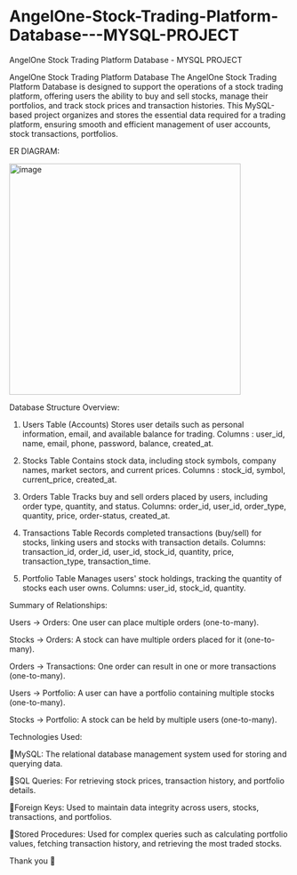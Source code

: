 # AngelOne-Stock-Trading-Platform-Database---MYSQL-PROJECT
AngelOne Stock Trading Platform Database - MYSQL PROJECT

AngelOne Stock Trading Platform Database
The AngelOne Stock Trading Platform Database is designed to support the operations of a stock trading platform, offering users the ability to buy and sell stocks, manage their portfolios, and track stock prices and transaction histories. This MySQL-based project organizes and stores the essential data required for a trading platform, ensuring smooth and efficient management of user accounts, stock transactions, portfolios.


ER DIAGRAM:

<img width="416" alt="image" src="https://github.com/user-attachments/assets/6c80ef9a-8683-4bcb-8a7a-314010335cc9" />









Database Structure Overview:

1. Users Table (Accounts)
Stores user details such as personal information, email, and available balance for trading.
Columns : user_id, name, email, phone, password, balance, created_at.

2. Stocks Table
Contains stock data, including stock symbols, company names, market sectors, and current prices.
Columns : stock_id, symbol, current_price, created_at.

3. Orders Table
Tracks buy and sell orders placed by users, including order type, quantity, and status.
Columns: order_id, user_id, order_type, quantity, price, order-status, created_at.

4. Transactions Table
Records completed transactions (buy/sell) for stocks, linking users and stocks with transaction details.
Columns: transaction_id, order_id, user_id, stock_id, quantity, price, transaction_type, transaction_time.

5. Portfolio Table
Manages users' stock holdings, tracking the quantity of stocks each user owns.
Columns: user_id, stock_id, quantity.

Summary of Relationships:

Users → Orders: One user can place multiple orders (one-to-many).

Stocks → Orders: A stock can have multiple orders placed for it (one-to-many).

Orders → Transactions: One order can result in one or more transactions (one-to-many).

Users → Portfolio: A user can have a portfolio containing multiple stocks (one-to-many).

Stocks → Portfolio: A stock can be held by multiple users (one-to-many).

Technologies Used:

MySQL: The relational database management system used for storing and querying data.

SQL Queries: For retrieving stock prices, transaction history, and portfolio details.

Foreign Keys: Used to maintain data integrity across users, stocks, transactions, and portfolios.

Stored Procedures: Used for complex queries such as calculating portfolio values, fetching transaction history, and retrieving the most traded stocks.


Thank you 🤝
